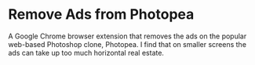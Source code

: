 # Remove Ads from Photopea

A Google Chrome browser extension that removes the ads on the popular web-based Photoshop clone, Photopea. I find that on smaller screens the ads can take up too much horizontal real estate.
